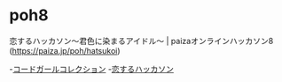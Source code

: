 # poh8
恋するハッカソン〜君色に染まるアイドル〜 | paizaオンラインハッカソン8 (https://paiza.jp/poh/hatsukoi)

-[コードガールコレクション](codegirl.png)
-[恋するハッカソン](POH8.png)
